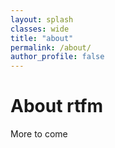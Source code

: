 ```yaml
---
layout: splash
classes: wide
title: "about"
permalink: /about/
author_profile: false
---
```

# About rtfm
More to come
